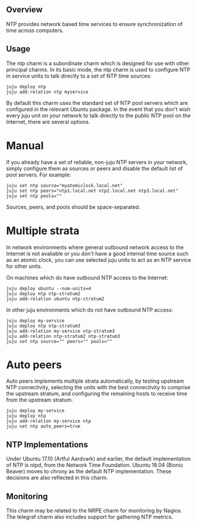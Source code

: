 Overview
--------

NTP provides network based time services to ensure synchronization of time
across computers.


Usage
-----

The ntp charm is a subordinate charm which is designed for use with other
principal charms.  In its basic mode, the ntp charm is used to configure NTP
in service units to talk directly to a set of NTP time sources:

    juju deploy ntp
    juju add-relation ntp myservice

By default this charm uses the standard set of NTP pool servers which are
configured in the relevant Ubuntu package.  In the event that you don't wish
every juju unit on your network to talk directly to the public NTP pool on the
Internet, there are several options.


Manual
======

If you already have a set of reliable, non-juju NTP servers in your network,
simply configure them as sources or peers and disable the default list of pool
servers.  For example:

    juju set ntp source="myatomiclock.local.net"
    juju set ntp peers="ntp1.local.net ntp2.local.net ntp3.local.net"
    juju set ntp pools=""

Sources, peers, and pools should be space-separated.


Multiple strata
===============

In network environments where general outbound network access to the Internet
is not avaliable or you don't have a good internal time source such as an
atomic clock, you can use selected juju units to act as an NTP service for
other units.

On machines which do have outbound NTP access to the Internet:

    juju deploy ubuntu --num-units=4
    juju deploy ntp ntp-stratum2
    juju add-relation ubuntu ntp-stratum2

In other juju environments which do not have outbound NTP access:

    juju deploy my-service
    juju deploy ntp ntp-stratum3
    juju add-relation my-service ntp-stratum3
    juju add-relation ntp-stratum2 ntp-stratum3
    juju set ntp source="" peers="" pools=""


Auto peers
==========

Auto peers implements multiple strata automatically, by testing upstream NTP
connectivity, selecting the units with the best connectivity to comprise
the upstream stratum, and configuring the remaining hosts to receive time from
the upstream stratum.

    juju deploy my-service
    juju deploy ntp
    juju add-relation my-service ntp
    juju set ntp auto_peers=true


NTP Implementations
-------------------

Under Ubuntu 17.10 (Artful Aardvark) and earlier, the default implementation
of NTP is ntpd, from the Network Time Foundation.  Ubuntu 18.04 (Bionic
Beaver) moves to chrony as the default NTP implementation.  These decisions
are also reflected in this charm.


Monitoring
----------

This charm may be related to the NRPE charm for monitoring by Nagios.
The telegraf charm also includes support for gathering NTP metrics.
